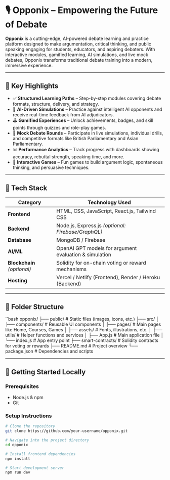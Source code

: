 # 🎙️ Opponix – Empowering the Future of Debate

**Opponix** is a cutting-edge, AI-powered debate learning and practice platform designed to make argumentation, critical thinking, and public speaking engaging for students, educators, and aspiring debaters. With interactive modules, gamified learning, AI simulations, and live mock debates, Opponix transforms traditional debate training into a modern, immersive experience.

---

## 🌟 Key Highlights

- ✅ **Structured Learning Paths** – Step-by-step modules covering debate formats, structure, delivery, and strategy.
- 🧠 **AI-Driven Simulations** – Practice against intelligent AI opponents and receive real-time feedback from AI adjudicators.
- 🕹️ **Gamified Experiences** – Unlock achievements, badges, and skill points through quizzes and role-play games.
- 🎤 **Mock Debate Rounds** – Participate in live simulations, individual drills, and competitive formats like British Parliamentary and Asian Parliamentary.
- 📊 **Performance Analytics** – Track progress with dashboards showing accuracy, rebuttal strength, speaking time, and more.
- 🧩 **Interactive Games** – Fun games to build argument logic, spontaneous thinking, and persuasive techniques.

---

## 🚀 Tech Stack

| Category     | Technology Used                            |
|--------------|---------------------------------------------|
| **Frontend** | HTML, CSS, JavaScript, React.js, Tailwind CSS |
| **Backend**  | Node.js, Express.js *(optional: Firebase/GraphQL)* |
| **Database** | MongoDB / Firebase                          |
| **AI/ML**    | OpenAI GPT models for argument evaluation & simulation |
| **Blockchain** *(optional)* | Solidity for on-chain voting or reward mechanisms |
| **Hosting**  | Vercel / Netlify (Frontend), Render / Heroku (Backend) |

---

## 📁 Folder Structure

``bash
opponix/
├── public/               # Static files (images, icons, etc.)
├── src/
│   ├── components/       # Reusable UI components
│   ├── pages/            # Main pages like Home, Courses, Games
│   ├── assets/           # Fonts, illustrations, etc.
│   ├── utils/            # Helper functions and services
│   ├── App.js            # Main application file
│   └── index.js          # App entry point
├── smart-contracts/      # Solidity contracts for voting or rewards
├── README.md             # Project overview
└── package.json          # Dependencies and scripts


---

## 🧪 Getting Started Locally

### Prerequisites

- Node.js & npm  
- Git

### Setup Instructions

```bash
# Clone the repository
git clone https://github.com/your-username/opponix.git

# Navigate into the project directory
cd opponix

# Install frontend dependencies
npm install

# Start development server
npm run dev
